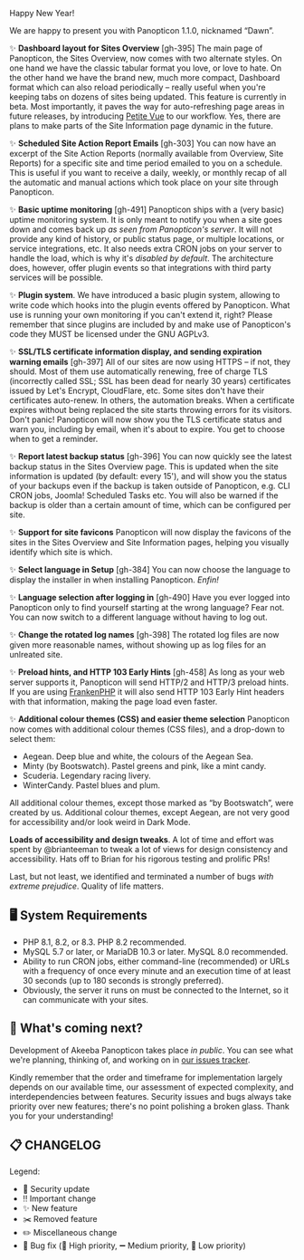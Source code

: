 Happy New Year!

We are happy to present you with Panopticon 1.1.0, nicknamed “Dawn”. 

✨ **Dashboard layout for Sites Overview** [gh-395] The main page of Panopticon, the Sites Overview, now comes with two alternate styles. On one hand we have the classic tabular format you love, or love to hate. On the other hand we have the brand new, much more compact, Dashboard format which can also reload periodically – really useful when you're keeping tabs on dozens of sites being updated. This feature is currently in beta. Most importantly, it paves the way for auto-refreshing page areas in future releases, by introducing [Petite Vue](https://github.com/vuejs/petite-vue) to our workflow. Yes, there are plans to make parts of the Site Information page dynamic in the future.

✨ **Scheduled Site Action Report Emails** [gh-303] You can now have an excerpt of the Site Action Reports (normally available from Overview, Site Reports) for a specific site and time period emailed to you on a schedule. This is useful if you want to receive a daily, weekly, or monthly recap of all the automatic and manual actions which took place on your site through Panopticon.

✨ **Basic uptime monitoring** [gh-491] Panopticon ships with a (very basic) uptime monitoring system. It is only meant to notify you when a site goes down and comes back up _as seen from Panopticon's server_. It will not provide any kind of history, or public status page, or multiple locations, or service integrations, etc. It also needs extra CRON jobs on your server to handle the load, which is why it's _disabled by default_. The architecture does, however, offer plugin events so that integrations with third party services will be possible. 

✨ **Plugin system**. We have introduced a basic plugin system, allowing to write code which hooks into the plugin events offered by Panopticon. What use is running your own monitoring if you can't extend it, right? Please remember that since plugins are included by and make use of Panopticon's code they MUST be licensed under the GNU AGPLv3.

✨ **SSL/TLS certificate information display, and sending expiration warning emails** [gh-397] All of our sites are now using HTTPS – if not, they should. Most of them use automatically renewing, free of charge TLS (incorrectly called SSL; SSL has been dead for nearly 30 years) certificates issued by Let's Encrypt, CloudFlare, etc. Some sites don't have their certificates auto-renew. In others, the automation breaks. When a certificate expires without being replaced the site starts throwing errors for its visitors. Don't panic! Panopticon will now show you the TLS certificate status and warn you, including by email, when it's about to expire. You get to choose when to get a reminder.

✨ **Report latest backup status** [gh-396] You can now quickly see the latest backup status in the Sites Overview page. This is updated when the site information is updated (by default: every 15'), and will show you the status of your backups even if the backup is taken outside of Panopticon, e.g. CLI CRON jobs, Joomla! Scheduled Tasks etc. You will also be warned if the backup is older than a certain amount of time, which can be configured per site.

✨ **Support for site favicons** Panopticon will now display the favicons of the sites in the Sites Overview and Site Information pages, helping you visually identify which site is which.

✨ **Select language in Setup** [gh-384] You can now choose the language to display the installer in when installing Panopticon. _Enfin!_

✨ **Language selection after logging in** [gh-490] Have you ever logged into Panopticon only to find yourself starting at the wrong language? Fear not. You can now switch to a different language without having to log out.

✨ **Change the rotated log names** [gh-398] The rotated log files are now given more reasonable names, without showing up as log files for an unlreated site.

✨ **Preload hints, and HTTP 103 Early Hints** [gh-458] As long as your web server supports it, Panopticon will send HTTP/2 and HTTP/3 preload hints. If you are using [FrankenPHP](https://frankenphp.dev/) it will also send HTTP 103 Early Hint headers with that information, making the page load even faster.

✨ **Additional colour themes (CSS) and easier theme selection** Panopticon now comes with additional colour themes (CSS files), and a drop-down to select them:

* Aegean. Deep blue and white, the colours of the Aegean Sea.
* Minty (by Bootswatch). Pastel greens and pink, like a mint candy.
* Scuderia. Legendary racing livery.
* WinterCandy. Pastel blues and plum.

All additional colour themes, except those marked as “by Bootswatch”, were created by us. Additional colour themes, except Aegean, are not very good for accessibility and/or look weird in Dark Mode.

**Loads of accessibility and design tweaks**. A lot of time and effort was spent by @brianteeman to tweak a lot of views for design consistency and accessibility. Hats off to Brian for his rigorous testing and prolific PRs!

Last, but not least, we identified and terminated a number of bugs _with extreme prejudice_. Quality of life matters.

## 🖥️ System Requirements

* PHP 8.1, 8.2, or 8.3. PHP 8.2 recommended.
* MySQL 5.7 or later, or MariaDB 10.3 or later. MySQL 8.0 recommended.
* Ability to run CRON jobs, either command-line (recommended) or URLs with a frequency of once every minute and an
  execution time of at least 30 seconds (up to 180 seconds is strongly preferred).
* Obviously, the server it runs on must be connected to the Internet, so it can communicate with your sites.

## 🔮 What's coming next?

Development of Akeeba Panopticon takes place _in public_. You can see what we're planning, thinking of, and working on in [our issues tracker](https://github.com/akeeba/panopticon/issues).

Kindly remember that the order and timeframe for implementation largely depends on our available time, our assessment of expected complexity, and interdependencies between features. Security issues and bugs always take priority over new features; there's no point polishing a broken glass. Thank you for your understanding!

## 📋 CHANGELOG

[//]: # (TODO)

Legend:

* 🚨 Security update
* ‼️ Important change
* ✨ New feature
* ✂️ Removed feature
* ✏️ Miscellaneous change
* 🐞 Bug fix (🔺 High priority, ➖ Medium priority, 🔻 Low priority)
